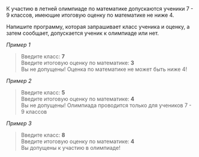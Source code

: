 К участию в летней олимпиаде по математике допускаются ученики 7 - 9 классов, имеющие итоговую оценку по математике не ниже 4. 

Напишите программу, которая запрашивает класс ученика и оценку, а затем сообщает, допускается ученик к олимпиаде или нет.

_Пример 1_  
> Введите класс: **7**  
> Введите итоговую оценку по математике: **3**  
> Вы не допущены! Оценка по математике не может быть ниже 4!  

_Пример 2_
> Введите класс: **5**  
> Введите итоговую оценку по математике: **4**  
> Вы не допущены! Олимпиада проводится только для учеников 7 - 9 классов  

_Пример 3_
> Введите класс: **8**  
> Введите итоговую оценку по математике: **4**  
> Вы допущены к участию в олимпиаде!  
